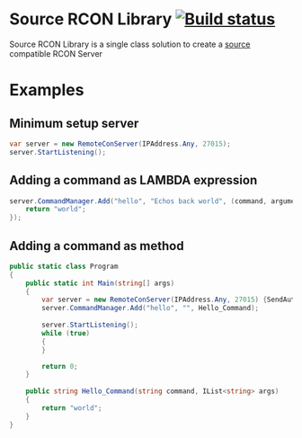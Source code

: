 # Source RCON Library [![Build status](https://ci.appveyor.com/api/projects/status/n9sygmqvugpvl7q6?svg=true)](https://ci.appveyor.com/project/Subtixx/source-rcon-library)

Source RCON Library is a single class solution to create a [source](https://developer.valvesoftware.com/wiki/Source_RCON_Protocol) compatible RCON Server

# Examples

## Minimum setup server
```csharp
var server = new RemoteConServer(IPAddress.Any, 27015);
server.StartListening();
```

## Adding a command as LAMBDA expression

```csharp
server.CommandManager.Add("hello", "Echos back world", (command, arguments) => {
    return "world";
});
```

## Adding a command as method

```csharp
public static class Program
{
    public static int Main(string[] args)
    {
        var server = new RemoteConServer(IPAddress.Any, 27015) {SendAuthImmediately = true};
        server.CommandManager.Add("hello", "", Hello_Command);
        
        server.StartListening();
        while (true)
        {
        }

        return 0;
    }
    
    public string Hello_Command(string command, IList<string> args)
    {
        return "world";
    }
}
```